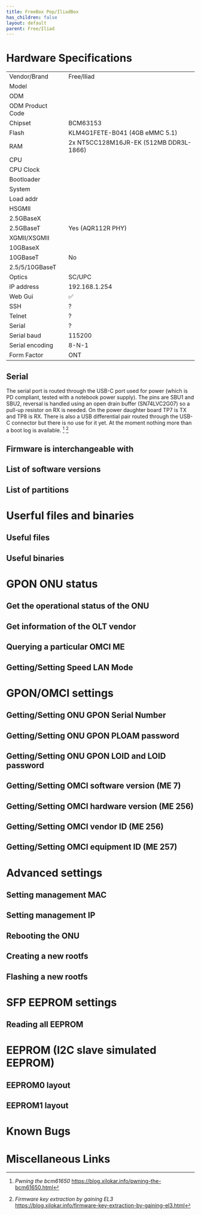 ```yaml
---
title: FreeBox Pop/IliadBox
has_children: false
layout: default
parent: Free/Iliad
---
```


# Hardware Specifications

|                  |                                         |
| ---------------- | --------------------------------------- |
| Vendor/Brand     | Free/Iliad                              |
| Model            |                                         |
| ODM              |                                         |
| ODM Product Code |                                         |
| Chipset          | BCM63153                                |
| Flash            | KLM4G1FETE-B041 (4GB eMMC 5.1)          |
| RAM              | 2x NT5CC128M16JR-EK (512MB DDR3L-1866)  |
| CPU              |                                 |
| CPU Clock        |                                         |
| Bootloader       |                                         |
| System           |                                         |
| Load addr        |                                         |
| HSGMII           |                                         |
| 2.5GBaseX        |                                         |
| 2.5GBaseT        | Yes (AQR112R PHY)                       |
| XGMII/XSGMII     |                                         |
| 10GBaseX         |                                         |
| 10GBaseT         | No                                      |
| 2.5/5/10GBaseT   |                                         |
| Optics           | SC/UPC                                  |
| IP address       | 192.168.1.254                           |
| Web Gui          | ✅                                      |
| SSH              | ?                                       |
| Telnet           | ?                                       |
| Serial           | ?                                       |
| Serial baud      | 115200                                  |
| Serial encoding  | 8-N-1                                   |
| Form Factor      | ONT                                     |



## Serial

The serial port is routed through the USB-C port used for power (which is PD compliant, tested with a notebook power supply). The pins are SBU1 and SBU2, reversal is handled using an open drain buffer (SN74LVC2G07) so a pull-up resistor on RX is needed. On the power daughter board TP7 is TX and TP8 is RX. There is also a USB differential pair routed through the USB-C connector but there is no use for it yet.
At the moment nothing more than a boot log is available. [^bcm61650hack] [^freeboxhack]

## Firmware is interchangeable with

## List of software versions

## List of partitions

# Userful files and binaries

## Useful files

## Useful binaries

# GPON ONU status

## Get the operational status of the ONU

## Get information of the OLT vendor

## Querying a particular OMCI ME

## Getting/Setting Speed LAN Mode

# GPON/OMCI settings

## Getting/Setting ONU GPON Serial Number

## Getting/Setting ONU GPON PLOAM password

## Getting/Setting ONU GPON LOID and LOID password

## Getting/Setting OMCI software version (ME 7)

## Getting/Setting OMCI hardware version (ME 256)

## Getting/Setting OMCI vendor ID (ME 256)

## Getting/Setting OMCI equipment ID (ME 257)

# Advanced settings

## Setting management MAC

## Setting management IP

## Rebooting the ONU

## Creating a new rootfs

## Flashing a new rootfs

# SFP EEPROM settings

## Reading all EEPROM

# EEPROM (I2C slave simulated EEPROM)

## EEPROM0 layout

## EEPROM1 layout

# Known Bugs

# Miscellaneous Links

[^bcm61650hack]: *Pwning the bcm61650* https://blog.xilokar.info/pwning-the-bcm61650.html
[^freeboxhack]: *Firmware key extraction by gaining EL3* https://blog.xilokar.info/firmware-key-extraction-by-gaining-el3.html
